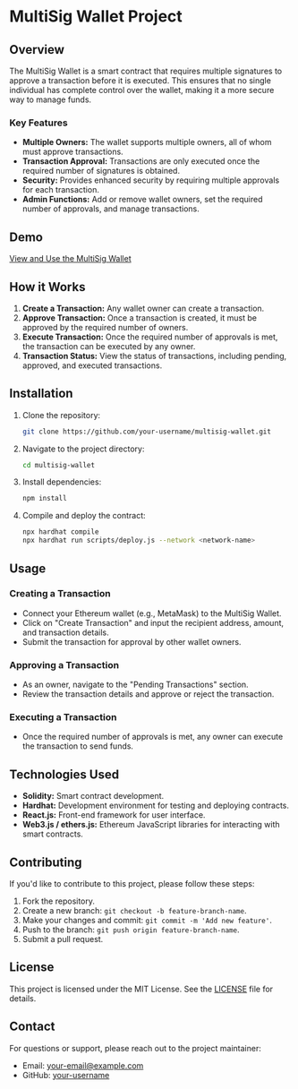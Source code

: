 # MultiSig Wallet Project

## Overview

The MultiSig Wallet is a smart contract that requires multiple signatures to approve a transaction before it is executed. This ensures that no single individual has complete control over the wallet, making it a more secure way to manage funds.

### Key Features

- **Multiple Owners:** The wallet supports multiple owners, all of whom must approve transactions.
- **Transaction Approval:** Transactions are only executed once the required number of signatures is obtained.
- **Security:** Provides enhanced security by requiring multiple approvals for each transaction.
- **Admin Functions:** Add or remove wallet owners, set the required number of approvals, and manage transactions.

## Demo

[View and Use the MultiSig Wallet](https://example-url.com)

## How it Works

1. **Create a Transaction:** Any wallet owner can create a transaction.
2. **Approve Transaction:** Once a transaction is created, it must be approved by the required number of owners.
3. **Execute Transaction:** Once the required number of approvals is met, the transaction can be executed by any owner.
4. **Transaction Status:** View the status of transactions, including pending, approved, and executed transactions.

## Installation

1. Clone the repository:

   ```bash
   git clone https://github.com/your-username/multisig-wallet.git
   ```

2. Navigate to the project directory:

   ```bash
   cd multisig-wallet
   ```

3. Install dependencies:

   ```bash
   npm install
   ```

4. Compile and deploy the contract:
   ```bash
   npx hardhat compile
   npx hardhat run scripts/deploy.js --network <network-name>
   ```

## Usage

### Creating a Transaction

- Connect your Ethereum wallet (e.g., MetaMask) to the MultiSig Wallet.
- Click on "Create Transaction" and input the recipient address, amount, and transaction details.
- Submit the transaction for approval by other wallet owners.

### Approving a Transaction

- As an owner, navigate to the "Pending Transactions" section.
- Review the transaction details and approve or reject the transaction.

### Executing a Transaction

- Once the required number of approvals is met, any owner can execute the transaction to send funds.

## Technologies Used

- **Solidity:** Smart contract development.
- **Hardhat:** Development environment for testing and deploying contracts.
- **React.js:** Front-end framework for user interface.
- **Web3.js / ethers.js:** Ethereum JavaScript libraries for interacting with smart contracts.

## Contributing

If you'd like to contribute to this project, please follow these steps:

1. Fork the repository.
2. Create a new branch: `git checkout -b feature-branch-name`.
3. Make your changes and commit: `git commit -m 'Add new feature'`.
4. Push to the branch: `git push origin feature-branch-name`.
5. Submit a pull request.

## License

This project is licensed under the MIT License. See the [LICENSE](LICENSE) file for details.

## Contact

For questions or support, please reach out to the project maintainer:

- Email: your-email@example.com
- GitHub: [your-username](https://github.com/your-username)
